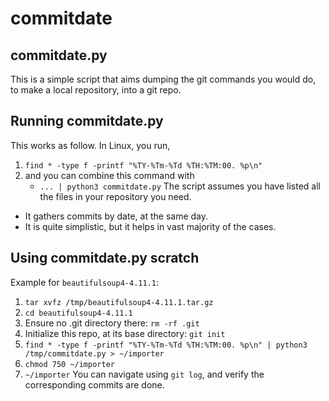 # commitdate
## commitdate.py
This is a simple script that aims dumping the git commands you would do, to 
make a local repository, into a git repo.
## Running commitdate.py
This works as follow.
In Linux, you run,
1. `find * -type f -printf "%TY-%Tm-%Td %TH:%TM:00. %p\n"`
1. and you can combine this command with
   + `... | python3 commitdate.py`
The script assumes you have listed all the files in your repository you need.
- It gathers commits by date, at the same day.
- It is quite simplistic, but it helps in vast majority of the cases.
## Using commitdate.py scratch
Example for `beautifulsoup4-4.11.1`:
1. `tar xvfz /tmp/beautifulsoup4-4.11.1.tar.gz`
1. `cd beautifulsoup4-4.11.1`
1. Ensure no .git directory there: `rm -rf .git`
1. Initialize this repo, at its base directory: `git init`
1. `find * -type f -printf "%TY-%Tm-%Td %TH:%TM:00. %p\n" | python3 /tmp/commitdate.py > ~/importer`
1. `chmod 750 ~/importer`
1. `~/importer`
You can navigate using `git log`, and verify the corresponding commits are done.
